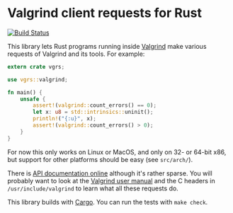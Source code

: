 # Valgrind client requests for Rust

[![Build Status](https://travis-ci.org/kmcallister/vgrs.svg?branch=master)](https://travis-ci.org/kmcallister/vgrs)

This library lets Rust programs running inside [Valgrind][] make various
requests of Valgrind and its tools.  For example:

~~~ .rs
extern crate vgrs;

use vgrs::valgrind;

fn main() {
    unsafe {
        assert!(valgrind::count_errors() == 0);
        let x: u8 = std::intrinsics::uninit();
        println!("{:u}", x);
        assert!(valgrind::count_errors() > 0);
    }
}
~~~

For now this only works on Linux or MacOS, and only on 32- or 64-bit x86, but
support for other platforms should be easy (see `src/arch/`).

There is [API documentation online][] although it's rather sparse.  You will
probably want to look at the [Valgrind user manual][] and the C headers in
`/usr/include/valgrind` to learn what all these requests do.

This library builds with [Cargo](http://crates.io/).  You can run the tests with `make check`.

[Valgrind]: http://valgrind.org
[Valgrind user manual]: http://valgrind.org/docs/manual/index.html
[API documentation online]: http://www.rust-ci.org/kmcallister/vgrs/doc/vgrs/
